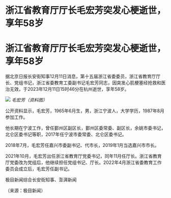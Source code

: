 # 浙江省教育厅厅长毛宏芳突发心梗逝世，享年58岁

# 浙江省教育厅厅长毛宏芳突发心梗逝世，享年58岁

据北京日报长安街知事12月11日消息，第十五届浙江省委委员，浙江省教育厅厅长、党组书记，浙江省委教育工委副书记毛宏芳同志，因突发心肌梗塞经抢救和医治无效，于2023年12月11日15时46分在杭州逝世，享年58岁。

![](https://inews.gtimg.com/om_bt/O1ix0n8NllD_akGqi3hTBVSttT0tdoymjV5oN5ZJ9GGKsAA/1000)
_毛宏芳（资料图）_

公开资料显示，毛宏芳，1965年6月生，男，浙江宁波人，大学学历，1987年8月参加工作。

他长期在宁波工作，曾任鄞州区副区长，鄞州区委常委、副区长，余姚市委书记，北仑区委书记等职，2017年任宁波市委常委、北仑区委书记。

2018年7月，毛宏芳任嘉兴市委副书记、代市长，2019年1月当选嘉兴市市长。

2021年10月，毛宏芳出任浙江省教育厅党委书记，同年11月任厅长。浙江省教育厅党委改为党组后，他继续担任党组书记、厅长。2022年4月浙江省委教育工作委员会成立后，毛宏芳任副书记。

极目新闻综合长安街知事、澎湃新闻

（来源：极目新闻）

